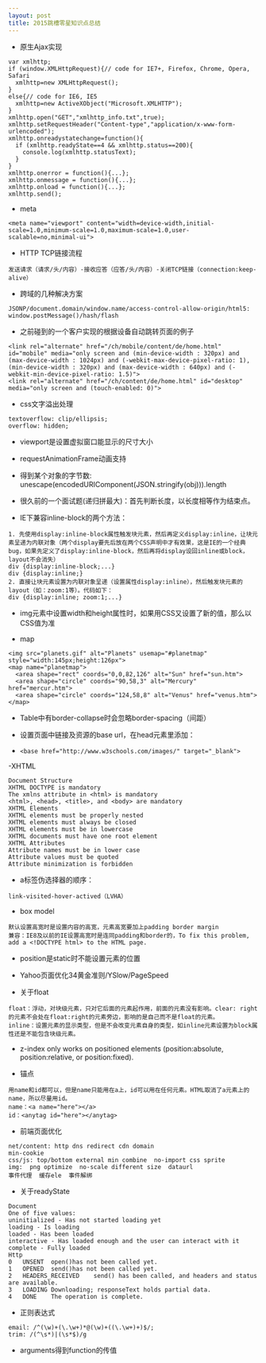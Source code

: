 ```yaml
---
layout: post
title: 2015跳槽零星知识点总结
---
```

 - 原生Ajax实现
```
var xmlhttp;
if (window.XMLHttpRequest){// code for IE7+, Firefox, Chrome, Opera, Safari
  xmlhttp=new XMLHttpRequest();
}
else{// code for IE6, IE5
  xmlhttp=new ActiveXObject("Microsoft.XMLHTTP");
}
xmlhttp.open("GET","xmlhttp_info.txt",true);
xmlhttp.setRequestHeader("Content-type","application/x-www-form-urlencoded");
xmlhttp.onreadystatechange=function(){
  if (xmlhttp.readyState==4 && xmlhttp.status==200){
    console.log(xmlhttp.statusText);
  }
}
xmlhttp.onerror = function(){...};
xmlhttp.onmessage = function(){...};
xmlhttp.onload = function(){...};
xmlhttp.send();
```

 - meta

```
<meta name="viewport" content="width=device-width,initial-scale=1.0,minimum-scale=1.0,maximum-scale=1.0,user-scalable=no,minimal-ui">
```


- HTTP TCP链接流程
```
发送请求（请求/头/内容）-接收应答（应答/头/内容）-关闭TCP链接（connection:keep-alive）
```
- 跨域的几种解决方案
```
JSONP/document.domain/window.name/access-control-allow-origin/html5: window.postMessage()/hash/flash
```

- 之前碰到的一个客户实现的根据设备自动跳转页面的例子
```
<link rel="alternate" href="/ch/mobile/content/de/home.html" id="mobile" media="only screen and (min-device-width : 320px) and (max-device-width : 1024px) and (-webkit-max-device-pixel-ratio: 1), (min-device-width : 320px) and (max-device-width : 640px) and (-webkit-min-device-pixel-ratio: 1.5)">
<link rel="alternate" href="/ch/content/de/home.html" id="desktop" media="only screen and (touch-enabled: 0)">
```

- css文字溢出处理
```
textoverflow: clip/ellipsis;
overflow: hidden;
```
- viewport是设置虚拟窗口能显示的尺寸大小

- requestAnimationFrame动画支持

- 得到某个对象的字节数: unescape(encodedURIComponent(JSON.stringify(obj))).length

- 很久前的一个面试题(递归拼最大)：首先判断长度，以长度相等作为结束点。

- IE下兼容inline-block的两个方法：
```
1. 先使用display:inline-block属性触发块元素，然后再定义display:inline，让块元素呈递为内联对象（两个display要先后放在两个CSS声明中才有效果，这是IE的一个经典bug，如果先定义了display:inline-block，然后再将display设回inline或block，layout不会消失）
div {display:inline-block;...} 
div {display:inline;}
2. 直接让块元素设置为内联对象呈递（设置属性display:inline），然后触发块元素的layout（如：zoom:1等）。代码如下：
div {display:inline; zoom:1;...}
```
- img元素中设置width和height属性时，如果用CSS又设置了新的值，那么以CSS值为准

- map

```
<img src="planets.gif" alt="Planets" usemap="#planetmap" style="width:145px;height:126px">
<map name="planetmap">
  <area shape="rect" coords="0,0,82,126" alt="Sun" href="sun.htm">
  <area shape="circle" coords="90,58,3" alt="Mercury" href="mercur.htm">
  <area shape="circle" coords="124,58,8" alt="Venus" href="venus.htm">
</map>
```

- Table中有border-collapse时会忽略border-spacing（间距）

- 设置页面中链接及资源的base url，在head元素里添加：
- `<base href="http://www.w3schools.com/images/" target="_blank">`

-XHTML

```
Document Structure
XHTML DOCTYPE is mandatory
The xmlns attribute in <html> is mandatory
<html>, <head>, <title>, and <body> are mandatory
XHTML Elements
XHTML elements must be properly nested
XHTML elements must always be closed
XHTML elements must be in lowercase
XHTML documents must have one root element
XHTML Attributes
Attribute names must be in lower case
Attribute values must be quoted
Attribute minimization is forbidden
```

- a标签伪选择器的顺序：
```
link-visited-hover-actived（LVHA）
```
- box model
```
默认设置高宽时是设置内容的高宽，元素高宽要加上padding border margin
兼容：IE8及以前的IE设置高宽时是连同padding和border的，To fix this problem, add a <!DOCTYPE html> to the HTML page.
```

- position是static时不能设置元素的位置

- Yahoo页面优化34黄金准则/YSlow/PageSpeed

- 关于float
```
float：浮动，对块级元素，只对它后面的元素起作用，前面的元素没有影响。clear: right的元素不会处在float:right的元素旁边，影响的是自己而不是float的元素。
inline：设置元素的显示类型，但是不会改变元素自身的类型，如inline元素设置为block属性还是不能包含块级元素。
```

- z-index only works on positioned elements (position:absolute, position:relative, or position:fixed).

- 锚点
```
用name和id都可以，但是name只能用在a上，id可以用在任何元素。HTML取消了a元素上的name，所以尽量用id。
name：<a name="here"></a>
id：<anytag id="here"></anytag>
```

- 前端页面优化
```
net/content: http dns redirect cdn domain
min-cookie
css/js: top/bottom external min combine  no-import css sprite
img:  png optimize  no-scale different size  dataurl
事件代理  缓存ele  事件解绑
```

- 关于readyState
```
Document 
One of five values:
uninitialized - Has not started loading yet
loading - Is loading
loaded - Has been loaded
interactive - Has loaded enough and the user can interact with it
complete - Fully loaded
Http
0	UNSENT	open()has not been called yet.
1	OPENED	send()has not been called yet.
2	HEADERS_RECEIVED	send() has been called, and headers and status are available.
3	LOADING	Downloading; responseText holds partial data.
4	DONE	The operation is complete.
```

- 正则表达式
```
email: /^(\w)+(\.\w+)*@(\w)+((\.\w+)+)$/;
trim: /(^\s*)|(\s*$)/g
```
- arguments得到function的传值